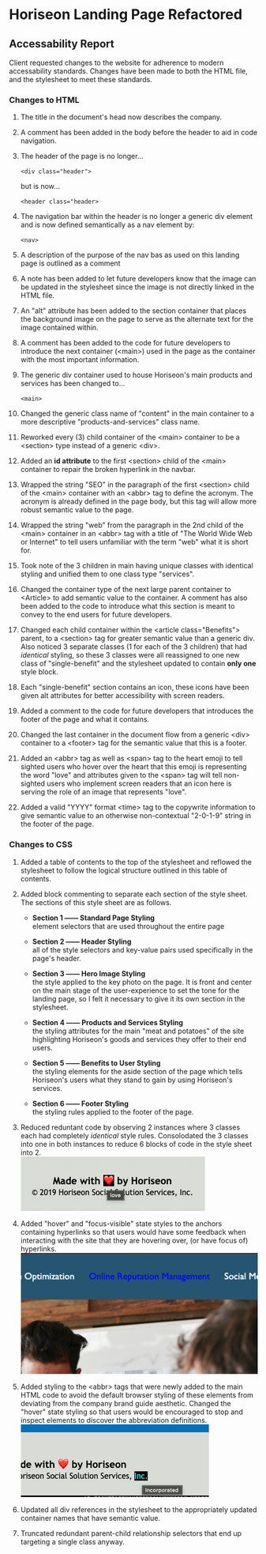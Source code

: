 # Horiseon Landing Page Refactored

## Accessability Report

Client requested changes to the website for adherence to modern accessability standards.
Changes have been made to both the HTML file, and the stylesheet to meet these standards.

### Changes to HTML

1. The title in the document's head now describes the company.

2. A comment has been added in the body before the header to aid in code navigation.

3. The header of the page is no longer...
    ```
    <div class="header">
    ```
    but is now...
    ```
    <header class="header>
    ```

4. The navigation bar within the header is no longer a generic div element and is now defined semantically as a nav element by:
    ```
    <nav>
    ```
    
5. A description of the purpose of the nav bas as used on this landing page is outlined as a comment

6. A note has been added to let future developers know that the image can be updated in the stylesheet since the image is not directly linked in the HTML file.

7. An "alt" attribute has been added to the section container that places the background image on the page to serve as the alternate text for the image contained within.

8. A comment has been added to the code for future developers to introduce the next container (\<main>) used in the page as the container with the most important information.

9. The generic div container used to house Horiseon's main products and services has been changed to...
    ```
    <main>
    ```
10. Changed the generic class name of "content" in the main container to a more descriptive "products-and-services" class name.

11. Reworked every (3) child container of the \<main> container to be a \<section> type instead of a generic \<div>.

12. Added an **id attribute** to the first \<section> child of the \<main> container to repair the broken hyperlink in the navbar.

13. Wrapped the string "SEO" in the paragraph of the first \<section> child of the \<main> container with an \<abbr> tag to define the acronym. The acronym is already defined in the page body, but this tag will allow more robust semantic value to the page.

14. Wrapped the string "web" from the paragraph in the 2nd child of the \<main> container in an \<abbr> tag with a title of "The World Wide Web or Internet" to tell users unfamiliar with the term "web" what it is short for.

15. Took note of the 3 children in main having unique classes with identical styling and unified them to one class type "services".

16. Changed the container type of the next large parent container to \<Article> to add semantic value to the container. A comment has also been added to the code to introduce what this section is meant to convey to the end users for future developers.

17. Changed each child container within the \<article class="Benefits"> parent, to a \<section> tag for greater semantic value than a generic div. Also noticed 3 separate classes (1 for each of the 3 children) that had *identical* styling, so these 3 classes were all reassigned to one new class of "single-benefit" and the stylesheet updated to contain **only one** style block.

18. Each "single-benefit" section contains an icon, these icons have been given alt attributes for better accessibility with screen readers.

19. Added a comment to the code for future developers that introduces the footer of the page and what it contains.

20. Changed the last container in the document flow from a generic \<div> container to a \<footer> tag for the semantic value that this is a footer. 

21. Added an \<abbr> tag as well as \<span> tag to the heart emoji to tell sighted users who hover over the heart that this emoji is representing the word "love" and attributes given to the \<span> tag will tell non-sighted users who implement screen readers that an icon here is serving the role of an image that represents "love".

22. Added a valid "YYYY" format \<time> tag to the copywrite information to give semantic value to an otherwise non-contextual "2-0-1-9" string in the footer of the page.

### Changes to CSS

1. Added a table of contents to the top of the stylesheet and reflowed the stylesheet to follow the logical structure outlined in this table of contents.

2. Added block commenting to separate each section of the style sheet. The sections of this style sheet are as follows.
    * **Section 1 —— Standard Page Styling**  
    element selectors that are used throughout the entire page

    * **Section 2 —— Header Styling**  
    all of the style selectors and key-value pairs used specifically in the page's header.

    * **Section 3 —— Hero Image Styling**  
    the style applied to the key photo on the page. It is front and center on the main stage of the user-experience to set the tone for the landing page, so I felt it necessary to give it its own section in the stylesheet. 

    * **Section 4 —— Products and Services Styling**  
    the styling attributes for the main "meat and potatoes" of the site highlighting Horiseon's goods and services they offer to their end users.

    * **Section 5 —— Benefits to User Styling**  
    the styling elements for the aside section of the page which tells Horiseon's users what they stand to gain by using Horiseon's services.

    * **Section 6 —— Footer Styling**  
    the styling rules applied to the footer of the page.
3. Reduced reduntant code by observing 2 instances where 3 classes each had completely *identical* style rules. Consolodated the 3 classes into one in both instances to reduce 6 blocks of code in the style sheet into 2.  
![Screenshot showing the hover state styling](./assets/readme-images/abbr-hover-1.png)

4. Added "hover" and "focus-visible" state styles to the anchors containing hyperlinks so that users would have some feedback when interacting with the site that they are hovering over, (or have focus of) hyperlinks.  
![Screenshot showing the hover state styling](./assets/readme-images/screenshot-hover.png)

5. Added styling to the \<abbr> tags that were newly added to the main HTML code to avoid the default browser styling of these elements from deviating from the company brand guide aesthetic. Changed the "hover" state styling so that users would be encouraged to stop and inspect elements to discover the abbreviation definitions.  
![Screenshot showing the hover state styling](./assets/readme-images/abbr-hover-2.png)

6. Updated all div references in the stylesheet to the appropriately updated container names that have semantic value.

7. Truncated redundant parent-child relationship selectors that end up targeting a single class anyway.